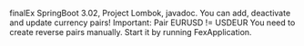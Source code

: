 finalEx
SpringBoot 3.02, Project Lombok, javadoc.
You can add, deactivate and update currency pairs!
 Important:
    Pair EURUSD != USDEUR
    You need to create reverse pairs manually.
Start it by running FexApplication.

    